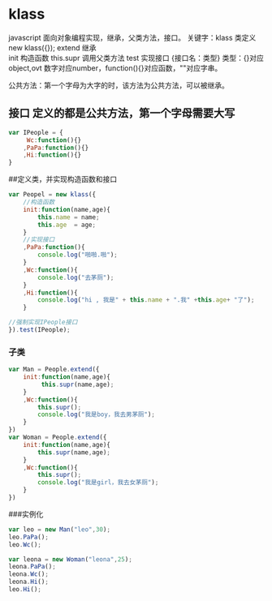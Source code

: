 # klass
javascript 面向对象编程实现，继承，父类方法，接口。
关键字：klass      类定义  new klass({});
        extend     继承    
		init       构造函数
        this.supr  调用父类方法
        test       实现接口 {接口名：类型} 类型：{}对应object,ovt 数字对应number，function(){}对应函数，""对应字串。

公共方法：第一个字母为大字的时，该方法为公共方法，可以被继承。

## 接口 定义的都是公共方法，第一个字母需要大写
``` js
var IPeople = {
	 Wc:function(){}
	,PaPa:function(){}
	,Hi:function(){}
}
```

##定义类，并实现构造函数和接口

``` js
var Peopel = new klass({
	//构造函数
	init:function(name,age){
		this.name = name;
		this.age  = age;
	}
	//实现接口
	,PaPa:function(){
		console.log("啪啪.啪");
	}
	,Wc:function(){
		console.log("去茅厕");
	}
	,Hi:function(){
		console.log("hi , 我是" + this.name + ".我" +this.age+ "了");
	}

//强制实现IPeople接口
}).test(IPeople);
```

### 子类
``` js
var Man = People.extend({
	init:function(name,age){
		 this.supr(name,age);
	}
	,Wc:function(){
		this.supr();
		console.log("我是boy，我去男茅厕");
	}
})
var Woman = People.extend({
	init:function(name,age){
		this.supr(name,age);
	}
	,Wc:function(){
		this.supr();
		console.log("我是girl，我去女茅厕");
	}
})
```

###实例化
``` js
var leo = new Man("leo",30);
leo.PaPa();
leo.Wc();

var leona = new Woman("leona",25);
leona.PaPa();
leona.Wc();
leona.Hi();
leo.Hi();
```